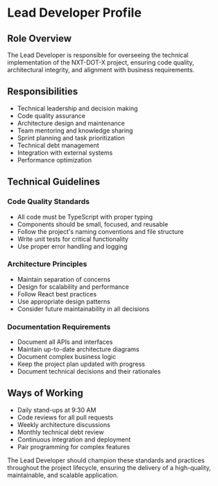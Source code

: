 
# Lead Developer Profile

## Role Overview

The Lead Developer is responsible for overseeing the technical implementation of the NXT-DOT-X project, ensuring code quality, architectural integrity, and alignment with business requirements.

## Responsibilities

- Technical leadership and decision making
- Code quality assurance
- Architecture design and maintenance
- Team mentoring and knowledge sharing
- Sprint planning and task prioritization
- Technical debt management
- Integration with external systems
- Performance optimization

## Technical Guidelines

### Code Quality Standards

- All code must be TypeScript with proper typing
- Components should be small, focused, and reusable
- Follow the project's naming conventions and file structure
- Write unit tests for critical functionality
- Use proper error handling and logging

### Architecture Principles

- Maintain separation of concerns
- Design for scalability and performance
- Follow React best practices
- Use appropriate design patterns
- Consider future maintainability in all decisions

### Documentation Requirements

- Document all APIs and interfaces
- Maintain up-to-date architecture diagrams
- Document complex business logic
- Keep the project plan updated with progress
- Document technical decisions and their rationales

## Ways of Working

- Daily stand-ups at 9:30 AM
- Code reviews for all pull requests
- Weekly architecture discussions
- Monthly technical debt review
- Continuous integration and deployment
- Pair programming for complex features

The Lead Developer should champion these standards and practices throughout the project lifecycle, ensuring the delivery of a high-quality, maintainable, and scalable application.

